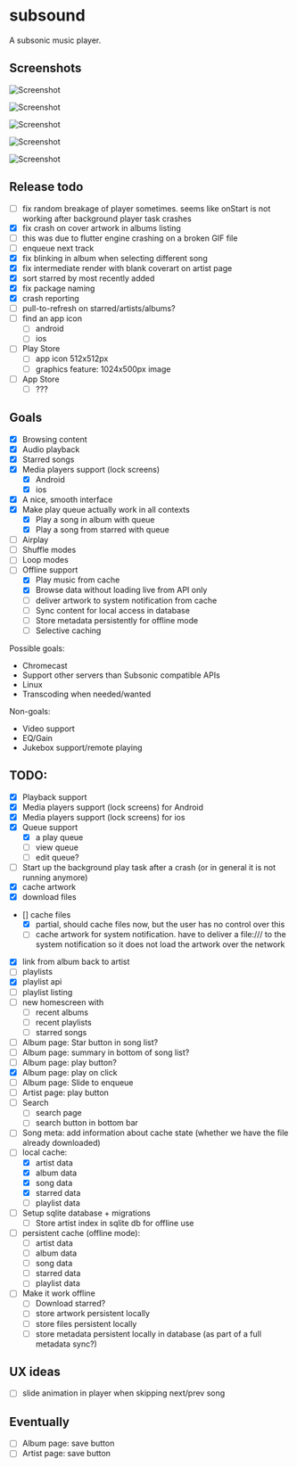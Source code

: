 # subsound

A subsonic music player.

## Screenshots

![Screenshot](screenshots/Screenshot_1618144770.png)

![Screenshot](screenshots/Screenshot_1618144779.png)

![Screenshot](screenshots/Screenshot_1618144796.png)

![Screenshot](screenshots/Screenshot_1618144844.png)

![Screenshot](screenshots/Screenshot_1618144846.png)

## Release todo

- [ ] fix random breakage of player sometimes. seems like onStart is not working after background player task crashes
- [X] fix crash on cover artwork in albums listing
 - [ ] this was due to flutter engine crashing on a broken GIF file
- [ ] enqueue next track
- [X] fix blinking in album when selecting different song
- [X] fix intermediate render with blank coverart on artist page
- [X] sort starred by most recently added
- [X] fix package naming
- [X] crash reporting
- [ ] pull-to-refresh on starred/artists/albums?
- [ ] find an app icon
  - [ ] android
  - [ ] ios
- [ ] Play Store
  - [ ] app icon 512x512px
  - [ ] graphics feature: 1024x500px image
- [ ] App Store
  - [ ] ???

## Goals

- [X] Browsing content
- [X] Audio playback
- [X] Starred songs
- [X] Media players support (lock screens)
  - [X] Android
  - [X] ios
- [X] A nice, smooth interface
- [X] Make play queue actually work in all contexts
  - [X] Play a song in album with queue
  - [X] Play a song from starred with queue
- [ ] Airplay
- [ ] Shuffle modes
- [ ] Loop modes
- [ ] Offline support
  - [X] Play music from cache
  - [X] Browse data without loading live from API only
  - [ ] deliver artwork to system notification from cache
  - [ ] Sync content for local access in database
  - [ ] Store metadata persistently for offline mode
  - [ ] Selective caching

Possible goals:
 - Chromecast
 - Support other servers than Subsonic compatible APIs
 - Linux
 - Transcoding when needed/wanted
 
Non-goals:
 - Video support
 - EQ/Gain
 - Jukebox support/remote playing

## TODO:
 - [X] Playback support
 - [X] Media players support (lock screens) for Android
 - [X] Media players support (lock screens) for ios
 - [X] Queue support
   - [X] a play queue
   - [ ] view queue
   - [ ] edit queue?
 - [ ] Start up the background play task after a crash (or in general it is not running anymore)
 - [X] cache artwork
 - [X] download files
 - [\] cache files
   - [X] partial, should cache files now, but the user has no control over this
   - [ ] cache artwork for system notification. have to deliver a file:/// 
         to the system notification so it does not load the artwork over the network
 - [X] link from album back to artist
 - [ ] playlists
  - [X] playlist api
  - [ ] playlist listing
  - [ ] new homescreen with
     - [ ] recent albums
     - [ ] recent playlists
     - [ ] starred songs
 - [ ] Album page: Star button in song list?
 - [ ] Album page: summary in bottom of song list?
 - [ ] Album page: play button?
 - [X] Album page: play on click
 - [ ] Album page: Slide to enqueue
 - [ ] Artist page: play button
 - [ ] Search
   - [ ] search page
   - [ ] search button in bottom bar
 - [ ] Song meta: add information about cache state (whether we have the file already downloaded)
 - [ ] local cache:
     - [X] artist data
     - [X] album data
     - [X] song data
     - [X] starred data
     - [ ] playlist data
 - [ ] Setup sqlite database + migrations
    - [ ] Store artist index in sqlite db for offline use
 - [ ] persistent cache (offline mode):
     - [ ] artist data
     - [ ] album data
     - [ ] song data
     - [ ] starred data
     - [ ] playlist data
 - [ ] Make it work offline
    - [ ] Download starred?
    - [ ] store artwork persistent locally
    - [ ] store files persistent locally
    - [ ] store metadata persistent locally in database (as part of a full metadata sync?)

## UX ideas
 - [ ] slide animation in player when skipping next/prev song

## Eventually
 - [ ] Album page: save button
 - [ ] Artist page: save button

